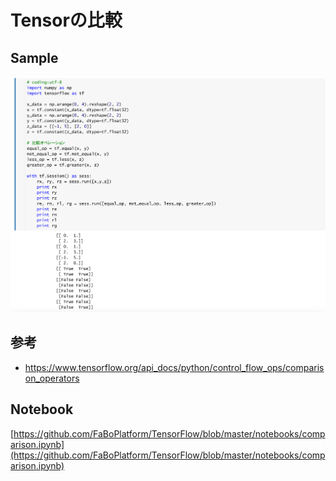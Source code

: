 # Tensorの比較

## Sample

![](/img/comp01.png)

## 参考

* https://www.tensorflow.org/api_docs/python/control_flow_ops/comparison_operators

## Notebook

[https://github.com/FaBoPlatform/TensorFlow/blob/master/notebooks/comparison.ipynb](https://github.com/FaBoPlatform/TensorFlow/blob/master/notebooks/comparison.ipynb)


